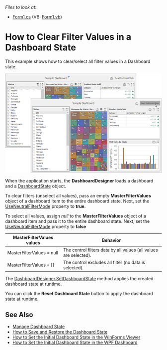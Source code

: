 *Files to look at*:
* [Form1.cs](./CS/WinFormsDashboard_DashboardState/Form1.cs) (VB: [Form1.vb](./VB/WinFormsDashboard_DashboardState/Form1.vb))

# How to Clear Filter Values in a Dashboard State 

This example shows how to clear/select all filter values in a Dashboard state.

![](/image.png)

When the application starts, the **DashboardDesigner** loads a dashboard and a [DashboardState](https://docs.devexpress.com/Dashboard/DevExpress.DashboardCommon.DashboardState) object.

To clear filters (unselect all values), pass an empty **MasterFilterValues** object of a dashboard item to the entire dashboard state. Next, set the [UseNeutralFilterMode](https://docs.devexpress.com/Dashboard/DevExpress.DashboardWin.DashboardDesigner.UseNeutralFilterMode?p=netframework) property to **true**. 

To select all values, assign _null_ to the **MasterFilterValues** object of a dashboard item and pass it to the entire dashboard state. Next, set the [UseNeutralFilterMode](https://docs.devexpress.com/Dashboard/DevExpress.DashboardWin.DashboardDesigner.UseNeutralFilterMode?p=netframework) property to **false**

|MasterFilterValues values|Behavior|
|----|----|
| MasterFilterValues = null | The control filters data by all values (all values are selected). |
| MasterFilterValues = [] | The control excludes all filter (no data is selected). |

The [DashboardDesigner.SetDashboardState](https://docs.devexpress.com/Dashboard/DevExpress.DashboardWin.DashboardDesigner.SetDashboardState(DevExpress.DashboardCommon.DashboardState)?p=netframework) method applies the created dashboard state at runtime. 

You can click the **Reset Dashboard State** button to apply the dashboard state at runtime.

## See Also

- [Manage Dashboard State](https://docs.devexpress.com/Dashboard/400730)
- [How to Save and Restore the Dashboard State](https://github.com/DevExpress-Examples/winforms-dashboard-save-restore-dashboard-state)
- [How to Set the Initial Dashboard State in the WinForms Viewer](https://github.com/DevExpress-Examples/winforms-viewer-save-and-apply-dashboard-state)
- [How to Set the Initial Dashboard State in the WPF Dashboard](https://github.com/DevExpress-Examples/wpf-dashboard-how-to-set-initial-dashboard-state)

